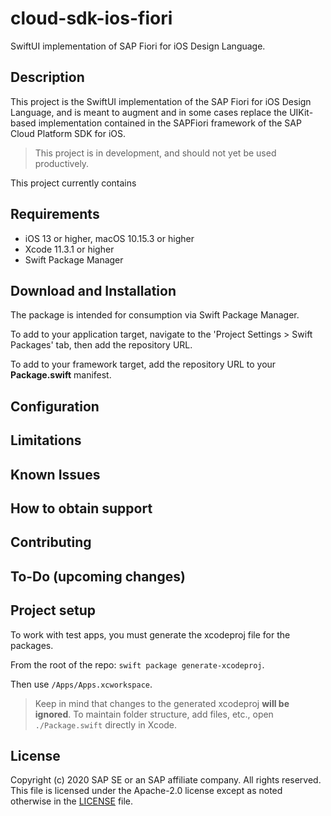 # cloud-sdk-ios-fiori
SwiftUI implementation of SAP Fiori for iOS Design Language.


## Description
This project is the SwiftUI implementation of the SAP Fiori for iOS Design Language, and is meant to augment and in some cases replace the UIKit-based implementation contained in the SAPFiori framework of the SAP Cloud Platform SDK for iOS.  

> This project is in development, and should not yet be used productively.

This project currently contains 

## Requirements

- iOS 13 or higher, macOS 10.15.3 or higher
- Xcode 11.3.1 or higher
- Swift Package Manager

## Download and Installation

The package is intended for consumption via Swift Package Manager.  

To add to your application target, navigate to the 'Project Settings > Swift Packages' tab, then add the repository URL.

To add to your framework target, add the repository URL to your **Package.swift** manifest.

## Configuration
## Limitations
## Known Issues
## How to obtain support
## Contributing
## To-Do (upcoming changes)

## Project setup
To work with test apps, you must generate the xcodeproj file for the packages.  

From the root of the repo:  `swift package generate-xcodeproj`.  

Then use `/Apps/Apps.xcworkspace`.

> Keep in mind that changes to the generated xcodeproj **will be ignored**.  To maintain folder structure, add files, etc., open `./Package.swift` directly in Xcode.

## License

Copyright (c) 2020 SAP SE or an SAP affiliate company. All rights reserved.
This file is licensed under the Apache-2.0 license except as noted otherwise in the [LICENSE](/LICENSE) file.
